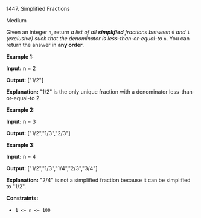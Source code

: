 1447\. Simplified Fractions

Medium

Given an integer `n`, return _a list of all **simplified** fractions between_ `0` _and_ `1` _(exclusive) such that the denominator is less-than-or-equal-to_ `n`. You can return the answer in **any order**.

**Example 1:**

**Input:** n = 2

**Output:** ["1/2"]

**Explanation:** "1/2" is the only unique fraction with a denominator less-than-or-equal-to 2.

**Example 2:**

**Input:** n = 3

**Output:** ["1/2","1/3","2/3"]

**Example 3:**

**Input:** n = 4

**Output:** ["1/2","1/3","1/4","2/3","3/4"]

**Explanation:** "2/4" is not a simplified fraction because it can be simplified to "1/2".

**Constraints:**

*   `1 <= n <= 100`